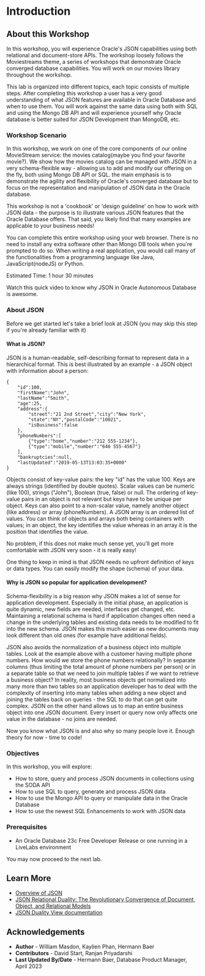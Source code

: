 # Introduction

## About this Workshop

In this workshop, you will experience Oracle's JSON capabilities using both relational and document-store APIs. The workshop loosely follows the Moviestreams theme, a series of workshops that demonstrate Oracle converged database capabilities. You will work on our movies library throughout the workshop.

This lab is organized into different topics, each topic consists of multiple steps. After completing this workshop a user has a very good understanding of what JSON features are available in Oracle Database and when to use them. You will work against the same data using both with SQL and using the Mongo DB API and will experience yourself why Oracle database is better suited for JSON Development than MongoDB, etc.

### Workshop Scenario

In this workshop, we work on one of the core components of our online MovieStream service: the movies catalog(maybe you find your favorite movie?). We show how the movies catalog can be managed with JSON in a very schema-flexible way - allowing us to add and modify our offering on the fly, both using Mongo DB API or SQL. the main emphasis is to demonstrate the agility and flexibility of Oracle's converged database but to focus on the representation and manipulation of JSON data in the Oracle database.

This workshop is not a 'cookbook' or 'design guideline' on how to work with JSON data - the purpose is to illustrate various JSON features that the Oracle Database offers. That said, you likely find that many examples are applicable to your business needs!

You can complete this entire workshop using your web browser. There is no need to install any extra software other than Mongo DB tools when you're prompted to do so. When writing a real application, you would call many of the functionalities from a programming language like Java, JavaScript(nodeJS) or Python.

Estimated Time:  1 hour 30 minutes

Watch this quick video to know why JSON in Oracle Autonomous Database is awesome.

[](youtube:yiGFO139ftg)


### About JSON

Before we get started let's take a brief look at JSON (you may skip this step if you're already familiar with it)

#### What is JSON?

JSON is a human-readable, self-describing format to represent data in a hierarchical format. This is best illustrated by an example - a JSON object with information about a person:

```
{
	"id":100,
	"firstName":"John",
	"lastName":"Smith",
	"age":25,
	"address":{
		"street":"21 2nd Street","city":"New York",
		"state":"NY","postalCode":"10021",	 
		"isBusiness":false	
	},	
	"phoneNumbers":[		
		{"type":"home","number":"212 555-1234"},	
		{"type":"mobile","number":"646 555-4567"}
	],
	"bankruptcies":null,
	"lastUpdated":"2019-05-13T13:03:35+0000"
}
```

Objects consist of key-value pairs: the key "id" has the value 100. Keys are always strings (identified by double quotes). Scalar values can be numeric (like 100), strings ("John"), Boolean (true, false) or null. The ordering of key-value pairs in an object is not relevant but keys have to be unique per object. Keys can also point to a non-scalar value, namely another object (like address) or array (phoneNumbers). A JSON array is an ordered list of values. You can think of objects and arrays both being containers with values; in an object, the key identifies the value whereas in an array it is the position that identifies the value.

No problem, if this does not make much sense yet, you'll get more comfortable with JSON very soon - it is really easy!

One thing to keep in mind is that JSON needs no upfront definition of keys or data types. You can easily modify the shape (schema) of your data.


#### Why is JSON so popular for application development?

Schema-flexibility is a big reason why JSON makes a lot of sense for application development. Especially in the initial phase, an application is quite dynamic, new fields are needed, interfaces get changed, etc. Maintaining a relational schema is hard if application changes often need a change in the underlying tables and existing data needs to be modified to fit into the new schema. JSON makes this much easier as new documents may look different than old ones (for example have additional fields).

JSON also avoids the normalization of a business object into multiple tables. Look at the example above with a customer having multiple phone numbers. How would we store the phone numbers relationally? In separate columns (thus limiting the total amount of phone numbers per person) or in a separate table so that we need to join multiple tables if we want to retrieve a business object? In reality, most business objects get normalized into many more than two tables so an application developer has to deal with the complexity of inserting into many tables when adding a new object and joining the tables back on queries - the SQL to do that can get quite complex. JSON on the other hand allows us to map an entire business object into one JSON document. Every insert or query now only affects one value in the database - no joins are needed.

Now you know what JSON is and also why so many people love it. Enough theory for now - time to code!

### Objectives

In this workshop, you will explore: 
*	How to store, query and process JSON documents in collections using the SODA API
*	How to use SQL to query, generate and process JSON data
*	How to use the Mongo API to query or manipulate data in the Oracle Database
*	How to use the newest SQL Enhancements to work with JSON data

### Prerequisites

- An Oracle Database 23c Free Developer Release or one running in a LiveLabs environment

You may now proceed to the next lab.

## Learn More

* [Overview of JSON](https://docs.oracle.com/en/database/oracle/oracle-database/21/adjsn/json-data.html#GUID-B2D82ED4-B007-4019-8B53-9D0CDA81C4FA)
* [JSON Relational Duality: The Revolutionary Convergence of Document, Object, and Relational Models](https://blogs.oracle.com/database/post/json-relational-duality-app-dev)
* [JSON Duality View documentation](http://docs.oracle.com)


## Acknowledgements

* **Author** - William Masdon, Kaylien Phan, Hermann Baer
* **Contributors** -  David Start, Ranjan Priyadarshi
* **Last Updated By/Date** - Hermann Baer, Database Product Manager, April 2023